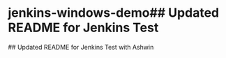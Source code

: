 # jenkins-windows-demo# #   U p d a t e d   R E A D M E   f o r   J e n k i n s   T e s t  
 # #   U p d a t e d   R E A D M E   f o r   J e n k i n s   T e s t   w i t h   A s h w i n  
 